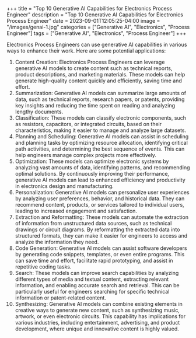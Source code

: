 +++
title = "Top 10 Generative AI Capabilities for Electronics Process Engineer"
description = "Top 10 Generative AI Capabilities for Electronics Process Engineer"
date = 2023-09-01T12:05:25-04:00
image = "/images/genai-1.jpg"
categories = ["Generative AI", "Electronics", "Process Engineer"]
tags = ["Generative AI", "Electronics", "Process Engineer"]
+++

Electronics Process Engineers can use generative AI capabilities in various ways to enhance their work. Here are some potential applications:

1. Content Creation: Electronics Process Engineers can leverage generative AI models to create content such as technical reports, product descriptions, and marketing materials. These models can help generate high-quality content quickly and efficiently, saving time and effort.
2. Summarization: Generative AI models can summarize large amounts of data, such as technical reports, research papers, or patents, providing key insights and reducing the time spent on reading and analyzing lengthy documents.
3. Classification: These models can classify electronic components, such as resistors, capacitors, or integrated circuits, based on their characteristics, making it easier to manage and analyze large datasets.
4. Planning and Scheduling: Generative AI models can assist in scheduling and planning tasks by optimizing resource allocation, identifying critical path activities, and determining the best sequence of events. This can help engineers manage complex projects more effectively.
5. Optimization: These models can optimize electronic systems by analyzing vast amounts of data, identifying patterns, and recommending optimal solutions. By continuously improving their performance, generative AI models can lead to enhanced efficiency and productivity in electronics design and manufacturing.
6. Personalization: Generative AI models can personalize user experiences by analyzing user preferences, behavior, and historical data. They can recommend content, products, or services tailored to individual users, leading to increased engagement and satisfaction.
7. Extraction and Reformatting: These models can automate the extraction of information from unstructured data sources, such as technical drawings or circuit diagrams. By reformatting the extracted data into structured formats, they can make it easier for engineers to access and analyze the information they need.
8. Code Generation: Generative AI models can assist software developers by generating code snippets, templates, or even entire programs. This can save time and effort, facilitate rapid prototyping, and assist in repetitive coding tasks.
9. Search: These models can improve search capabilities by analyzing different types of media and textual content, extracting relevant information, and enabling accurate search and retrieval. This can be particularly useful for engineers searching for specific technical information or patent-related content.
10. Synthesizing: Generative AI models can combine existing elements in creative ways to generate new content, such as synthesizing music, artwork, or even electronic circuits. This capability has implications for various industries, including entertainment, advertising, and product development, where unique and innovative content is highly valued.